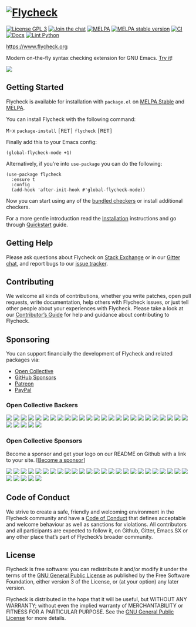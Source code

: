 # [![Flycheck][logo]](https://www.flycheck.org) #

[![License GPL 3](https://img.shields.io/github/license/flycheck/flycheck.svg)][COPYING]
[![Join the chat](https://img.shields.io/gitter/room/flycheck/flycheck.svg)](https://gitter.im/flycheck/flycheck)
[![MELPA](https://melpa.org/packages/flycheck-badge.svg)](https://melpa.org/#/flycheck)
[![MELPA stable version](http://stable.melpa.org/packages/flycheck-badge.svg)](https://stable.melpa.org/#/flycheck)
[![CI](https://github.com/flycheck/flycheck/actions/workflows/test.yml/badge.svg)](https://github.com/flycheck/flycheck/actions/workflows/test.yml)
[![Docs](https://github.com/flycheck/flycheck/actions/workflows/docs.yml/badge.svg)](https://github.com/flycheck/flycheck/actions/workflows/docs.yml)
[![Lint Python](https://github.com/flycheck/flycheck/actions/workflows/lint-python.yml/badge.svg)](https://github.com/flycheck/flycheck/actions/workflows/lint-python.yml)

<https://www.flycheck.org>

Modern on-the-fly syntax checking extension for GNU Emacs.  [Try it][]!

![](https://raw.githubusercontent.com/flycheck/flycheck/master/doc/images/flycheck-annotated.png)

## Getting Started

Flycheck is available for installation with `package.el` on
[MELPA Stable](http://stable.melpa.org)
and [MELPA](http://melpa.org).

You can install Flycheck with the following command:

<kbd>M-x</kbd> `package-install` <kbd>[RET]</kbd> `flycheck` <kbd>[RET]</kbd>

Finally add this to your Emacs config:

```elisp
(global-flycheck-mode +1)
```

Alternatively, if you're into `use-package` you can do the following:

``` emacs-lisp
(use-package flycheck
  :ensure t
  :config
  (add-hook 'after-init-hook #'global-flycheck-mode))
```

Now you can start using any of the [bundled checkers](https://www.flycheck.org/en/latest/languages.html) or install additional checkers.

For a more gentle introduction read the [Installation][] instructions and go
through [Quickstart][] guide.

## Getting Help

Please ask questions about Flycheck on [Stack Exchange][sx] or in our
[Gitter chat][gitter], and report bugs to our [issue tracker][].

## Contributing

We welcome all kinds of contributions, whether you write patches, open pull
requests, write documentation, help others with Flycheck issues, or just tell
other people about your experiences with Flycheck.  Please take a look at our
[Contributor’s Guide][contrib] for help and guidance about contributing to
Flycheck.

## Sponsoring

You can support financially the development of Flycheck and related packages
via:

- [Open Collective](https://opencollective.com/flycheck)
- [GitHub Sponsors](https://github.com/sponsors/bbatsov)
- [Patreon](https://www.patreon.com/bbatsov)
- [PayPal](https://www.paypal.me/bbatsov)

### Open Collective Backers

<a href="https://opencollective.com/flycheck/backer/0/website" target="_blank"><img src="https://opencollective.com/flycheck/backer/0/avatar.svg"></a>
<a href="https://opencollective.com/flycheck/backer/1/website" target="_blank"><img src="https://opencollective.com/flycheck/backer/1/avatar.svg"></a>
<a href="https://opencollective.com/flycheck/backer/2/website" target="_blank"><img src="https://opencollective.com/flycheck/backer/2/avatar.svg"></a>
<a href="https://opencollective.com/flycheck/backer/3/website" target="_blank"><img src="https://opencollective.com/flycheck/backer/3/avatar.svg"></a>
<a href="https://opencollective.com/flycheck/backer/4/website" target="_blank"><img src="https://opencollective.com/flycheck/backer/4/avatar.svg"></a>
<a href="https://opencollective.com/flycheck/backer/5/website" target="_blank"><img src="https://opencollective.com/flycheck/backer/5/avatar.svg"></a>
<a href="https://opencollective.com/flycheck/backer/6/website" target="_blank"><img src="https://opencollective.com/flycheck/backer/6/avatar.svg"></a>
<a href="https://opencollective.com/flycheck/backer/7/website" target="_blank"><img src="https://opencollective.com/flycheck/backer/7/avatar.svg"></a>
<a href="https://opencollective.com/flycheck/backer/8/website" target="_blank"><img src="https://opencollective.com/flycheck/backer/8/avatar.svg"></a>
<a href="https://opencollective.com/flycheck/backer/9/website" target="_blank"><img src="https://opencollective.com/flycheck/backer/9/avatar.svg"></a>
<a href="https://opencollective.com/flycheck/backer/10/website" target="_blank"><img src="https://opencollective.com/flycheck/backer/10/avatar.svg"></a>
<a href="https://opencollective.com/flycheck/backer/11/website" target="_blank"><img src="https://opencollective.com/flycheck/backer/11/avatar.svg"></a>
<a href="https://opencollective.com/flycheck/backer/12/website" target="_blank"><img src="https://opencollective.com/flycheck/backer/12/avatar.svg"></a>
<a href="https://opencollective.com/flycheck/backer/13/website" target="_blank"><img src="https://opencollective.com/flycheck/backer/13/avatar.svg"></a>
<a href="https://opencollective.com/flycheck/backer/14/website" target="_blank"><img src="https://opencollective.com/flycheck/backer/14/avatar.svg"></a>
<a href="https://opencollective.com/flycheck/backer/15/website" target="_blank"><img src="https://opencollective.com/flycheck/backer/15/avatar.svg"></a>
<a href="https://opencollective.com/flycheck/backer/16/website" target="_blank"><img src="https://opencollective.com/flycheck/backer/16/avatar.svg"></a>
<a href="https://opencollective.com/flycheck/backer/17/website" target="_blank"><img src="https://opencollective.com/flycheck/backer/17/avatar.svg"></a>
<a href="https://opencollective.com/flycheck/backer/18/website" target="_blank"><img src="https://opencollective.com/flycheck/backer/18/avatar.svg"></a>
<a href="https://opencollective.com/flycheck/backer/19/website" target="_blank"><img src="https://opencollective.com/flycheck/backer/19/avatar.svg"></a>
<a href="https://opencollective.com/flycheck/backer/20/website" target="_blank"><img src="https://opencollective.com/flycheck/backer/20/avatar.svg"></a>
<a href="https://opencollective.com/flycheck/backer/21/website" target="_blank"><img src="https://opencollective.com/flycheck/backer/21/avatar.svg"></a>
<a href="https://opencollective.com/flycheck/backer/22/website" target="_blank"><img src="https://opencollective.com/flycheck/backer/22/avatar.svg"></a>
<a href="https://opencollective.com/flycheck/backer/23/website" target="_blank"><img src="https://opencollective.com/flycheck/backer/23/avatar.svg"></a>
<a href="https://opencollective.com/flycheck/backer/24/website" target="_blank"><img src="https://opencollective.com/flycheck/backer/24/avatar.svg"></a>
<a href="https://opencollective.com/flycheck/backer/25/website" target="_blank"><img src="https://opencollective.com/flycheck/backer/25/avatar.svg"></a>
<a href="https://opencollective.com/flycheck/backer/26/website" target="_blank"><img src="https://opencollective.com/flycheck/backer/26/avatar.svg"></a>
<a href="https://opencollective.com/flycheck/backer/27/website" target="_blank"><img src="https://opencollective.com/flycheck/backer/27/avatar.svg"></a>
<a href="https://opencollective.com/flycheck/backer/28/website" target="_blank"><img src="https://opencollective.com/flycheck/backer/28/avatar.svg"></a>
<a href="https://opencollective.com/flycheck/backer/29/website" target="_blank"><img src="https://opencollective.com/flycheck/backer/29/avatar.svg"></a>

### Open Collective Sponsors

Become a sponsor and get your logo on our README on Github with a link to your
site. [[Become a sponsor](https://opencollective.com/flycheck#sponsor)]

<a href="https://opencollective.com/flycheck/sponsor/0/website" target="_blank"><img src="https://opencollective.com/flycheck/sponsor/0/avatar.svg"></a>
<a href="https://opencollective.com/flycheck/sponsor/1/website" target="_blank"><img src="https://opencollective.com/flycheck/sponsor/1/avatar.svg"></a>
<a href="https://opencollective.com/flycheck/sponsor/2/website" target="_blank"><img src="https://opencollective.com/flycheck/sponsor/2/avatar.svg"></a>
<a href="https://opencollective.com/flycheck/sponsor/3/website" target="_blank"><img src="https://opencollective.com/flycheck/sponsor/3/avatar.svg"></a>
<a href="https://opencollective.com/flycheck/sponsor/4/website" target="_blank"><img src="https://opencollective.com/flycheck/sponsor/4/avatar.svg"></a>
<a href="https://opencollective.com/flycheck/sponsor/5/website" target="_blank"><img src="https://opencollective.com/flycheck/sponsor/5/avatar.svg"></a>
<a href="https://opencollective.com/flycheck/sponsor/6/website" target="_blank"><img src="https://opencollective.com/flycheck/sponsor/6/avatar.svg"></a>
<a href="https://opencollective.com/flycheck/sponsor/7/website" target="_blank"><img src="https://opencollective.com/flycheck/sponsor/7/avatar.svg"></a>
<a href="https://opencollective.com/flycheck/sponsor/8/website" target="_blank"><img src="https://opencollective.com/flycheck/sponsor/8/avatar.svg"></a>
<a href="https://opencollective.com/flycheck/sponsor/9/website" target="_blank"><img src="https://opencollective.com/flycheck/sponsor/9/avatar.svg"></a>
<a href="https://opencollective.com/flycheck/sponsor/10/website" target="_blank"><img src="https://opencollective.com/flycheck/sponsor/10/avatar.svg"></a>
<a href="https://opencollective.com/flycheck/sponsor/11/website" target="_blank"><img src="https://opencollective.com/flycheck/sponsor/11/avatar.svg"></a>
<a href="https://opencollective.com/flycheck/sponsor/12/website" target="_blank"><img src="https://opencollective.com/flycheck/sponsor/12/avatar.svg"></a>
<a href="https://opencollective.com/flycheck/sponsor/13/website" target="_blank"><img src="https://opencollective.com/flycheck/sponsor/13/avatar.svg"></a>
<a href="https://opencollective.com/flycheck/sponsor/14/website" target="_blank"><img src="https://opencollective.com/flycheck/sponsor/14/avatar.svg"></a>
<a href="https://opencollective.com/flycheck/sponsor/15/website" target="_blank"><img src="https://opencollective.com/flycheck/sponsor/15/avatar.svg"></a>
<a href="https://opencollective.com/flycheck/sponsor/16/website" target="_blank"><img src="https://opencollective.com/flycheck/sponsor/16/avatar.svg"></a>
<a href="https://opencollective.com/flycheck/sponsor/17/website" target="_blank"><img src="https://opencollective.com/flycheck/sponsor/17/avatar.svg"></a>
<a href="https://opencollective.com/flycheck/sponsor/18/website" target="_blank"><img src="https://opencollective.com/flycheck/sponsor/18/avatar.svg"></a>
<a href="https://opencollective.com/flycheck/sponsor/19/website" target="_blank"><img src="https://opencollective.com/flycheck/sponsor/19/avatar.svg"></a>
<a href="https://opencollective.com/flycheck/sponsor/20/website" target="_blank"><img src="https://opencollective.com/flycheck/sponsor/20/avatar.svg"></a>
<a href="https://opencollective.com/flycheck/sponsor/21/website" target="_blank"><img src="https://opencollective.com/flycheck/sponsor/21/avatar.svg"></a>
<a href="https://opencollective.com/flycheck/sponsor/22/website" target="_blank"><img src="https://opencollective.com/flycheck/sponsor/22/avatar.svg"></a>
<a href="https://opencollective.com/flycheck/sponsor/23/website" target="_blank"><img src="https://opencollective.com/flycheck/sponsor/23/avatar.svg"></a>
<a href="https://opencollective.com/flycheck/sponsor/24/website" target="_blank"><img src="https://opencollective.com/flycheck/sponsor/24/avatar.svg"></a>
<a href="https://opencollective.com/flycheck/sponsor/25/website" target="_blank"><img src="https://opencollective.com/flycheck/sponsor/25/avatar.svg"></a>
<a href="https://opencollective.com/flycheck/sponsor/26/website" target="_blank"><img src="https://opencollective.com/flycheck/sponsor/26/avatar.svg"></a>
<a href="https://opencollective.com/flycheck/sponsor/27/website" target="_blank"><img src="https://opencollective.com/flycheck/sponsor/27/avatar.svg"></a>
<a href="https://opencollective.com/flycheck/sponsor/28/website" target="_blank"><img src="https://opencollective.com/flycheck/sponsor/28/avatar.svg"></a>
<a href="https://opencollective.com/flycheck/sponsor/29/website" target="_blank"><img src="https://opencollective.com/flycheck/sponsor/29/avatar.svg"></a>

## Code of Conduct

We strive to create a safe, friendly and welcoming environment in the Flycheck
community and have a [Code of Conduct][coc] that defines acceptable and welcome
behaviour as well as sanctions for violations.  All contributors and all
participants are expected to follow it, on Github, Gitter, Emacs.SX or any other
place that’s part of Flycheck’s broader community.

## License

Flycheck is free software: you can redistribute it and/or modify it under the
terms of the [GNU General Public License][copying] as published by the Free
Software Foundation, either version 3 of the License, or (at your option) any
later version.

Flycheck is distributed in the hope that it will be useful, but WITHOUT ANY
WARRANTY; without even the implied warranty of MERCHANTABILITY or FITNESS FOR A
PARTICULAR PURPOSE.  See the [GNU General Public License][copying] for more
details.

[COPYING]: https://github.com/flycheck/flycheck/blob/master/COPYING
[manual]: https://www.flycheck.org/en/latest/index.html#the-user-guide
[logo]: https://raw.githubusercontent.com/flycheck/flycheck/master/doc/_static/logo.png
[try it]: https://www.flycheck.org/en/latest/#try-out
[Installation]: https://www.flycheck.org/en/latest/user/installation.html
[Quickstart]: https://www.flycheck.org/en/latest/user/quickstart.html
[sx]: https://emacs.stackexchange.com/questions/tagged/flycheck
[gitter]: https://gitter.im/flycheck/flycheck
[Issue Tracker]: https://github.com/flycheck/flycheck/issues
[contrib]: https://www.flycheck.org/en/latest/contributor/contributing.html
[coc]: https://www.flycheck.org/en/latest/community/conduct.html
